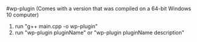 #wp-plugin (Comes with a version that was compiled on a 64-bit Windows 10 computer)

1. run "g++ main.cpp -o wp-plugin"
2. run "wp-plugin pluginName" or "wp-plugin pluginName description"